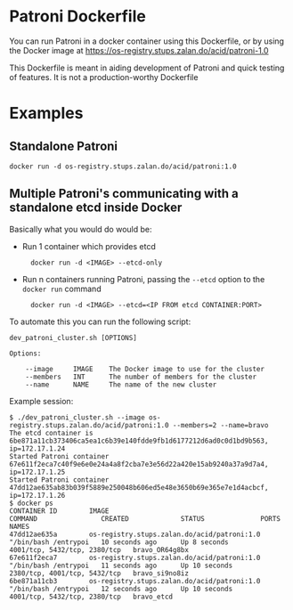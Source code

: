 # Patroni Dockerfile
You can run Patroni in a docker container using this Dockerfile, or by using the Docker image at
    https://os-registry.stups.zalan.do/acid/patroni-1.0

This Dockerfile is meant in aiding development of Patroni and quick testing of features. It is not a production-worthy
Dockerfile

# Examples

## Standalone Patroni

    docker run -d os-registry.stups.zalan.do/acid/patroni:1.0

## Multiple Patroni's communicating with a standalone etcd inside Docker

Basically what you would do would be: 

* Run 1 container which provides etcd

        docker run -d <IMAGE> --etcd-only

* Run n containers running Patroni, passing the `--etcd` option to the `docker run` command

        docker run -d <IMAGE> --etcd=<IP FROM etcd CONTAINER:PORT>

To automate this you can run the following script:

    dev_patroni_cluster.sh [OPTIONS]

    Options:

        --image     IMAGE    The Docker image to use for the cluster
        --members   INT      The number of members for the cluster
        --name      NAME     The name of the new cluster

Example session:

    $ ./dev_patroni_cluster.sh --image os-registry.stups.zalan.do/acid/patroni:1.0 --members=2 --name=bravo
    The etcd container is 6be871a11cb373406ca5ea1c6b39e140fdde9fb1d6177212d6ad0c0d1bd9b563, ip=172.17.1.24
    Started Patroni container 67e611f2eca7c40f9e6e0e24a4a8f2cba7e3e56d22a420e15ab9240a37a9d7a4, ip=172.17.1.25
    Started Patroni container 47dd12ae635ab83b039f5889e250048b606ed5e48e3650b69e365e7e1d4acbcf, ip=172.17.1.26
    $ docker ps
    CONTAINER ID        IMAGE                                         COMMAND                CREATED             STATUS              PORTS                          NAMES
    47dd12ae635a        os-registry.stups.zalan.do/acid/patroni:1.0   "/bin/bash /entrypoi   10 seconds ago      Up 8 seconds        4001/tcp, 5432/tcp, 2380/tcp   bravo_OR64g8bx
    67e611f2eca7        os-registry.stups.zalan.do/acid/patroni:1.0   "/bin/bash /entrypoi   11 seconds ago      Up 10 seconds       2380/tcp, 4001/tcp, 5432/tcp   bravo_si9no8iz
    6be871a11cb3        os-registry.stups.zalan.do/acid/patroni:1.0   "/bin/bash /entrypoi   12 seconds ago      Up 10 seconds       4001/tcp, 5432/tcp, 2380/tcp   bravo_etcd
